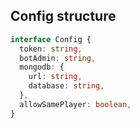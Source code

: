 ## Config structure

```ts
interface Config {
  token: string,
  botAdmin: string,
  mongodb: {
    url: string,
    database: string,
  },
  allowSamePlayer: boolean,
}
```